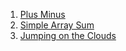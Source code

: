1. [Plus Minus](https://gist.github.com/hyeyoon/3e970d6865da017a7e314085e2108f67)
2. [Simple Array Sum](https://gist.github.com/hyeyoon/06704e493425282dc75901add6d8fd04)
3. [Jumping on the Clouds](https://gist.github.com/hyeyoon/86ae2474fb6d7d3824a593715188ea0a)

